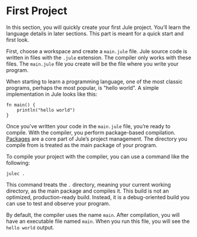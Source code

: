 # First Project

In this section, you will quickly create your first Jule project. You’ll learn the language details in later sections. This part is meant for a quick start and first look.

First, choose a workspace and create a `main.jule` file. Jule source code is written in files with the `.jule` extension. The compiler only works with these files. The `main.jule` file you create will be the file where you write your program.

When starting to learn a programming language, one of the most classic programs, perhaps the most popular, is "hello world". A simple implementation in Jule looks like this:
```jule
fn main() {
	println("hello world")
}
```
Once you've written your code in the `main.jule` file, you’re ready to compile. With the compiler, you perform package-based compilation. [Packages](/packages/) are a core part of Jule’s project management. The directory you compile from is treated as the main package of your program.

To compile your project with the compiler, you can use a command like the following:
```
julec .
```
This command treats the `.` directory, meaning your current working directory, as the main package and compiles it. This build is not an optimized, production-ready build. Instead, it is a debug-oriented build you can use to test and observe your program.

By default, the compiler uses the name `main`. After compilation, you will have an executable file named `main`. When you run this file, you will see the `hello world` output.